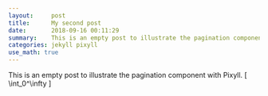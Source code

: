 ```yaml
---
layout:     post
title:      My second post
date:       2018-09-16 00:11:29
summary:    This is an empty post to illustrate the pagination component with Pixyll.
categories: jekyll pixyll
use_math: true
---
```


This is an empty post to illustrate the pagination component with Pixyll. \[ \int_0^\infty \]
